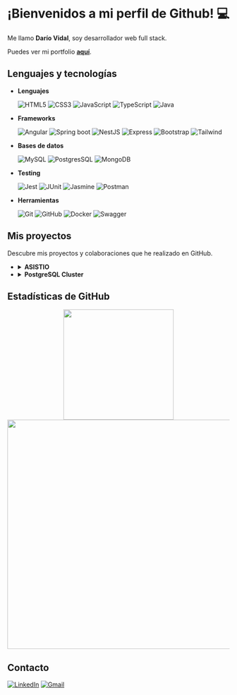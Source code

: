 # ¡Bienvenidos a mi perfil de Github! 💻

Me llamo **Darío Vidal**, soy desarrollador web full stack.

Puedes ver mi portfolio **[aquí](https://dariorv-portfolio.netlify.app)**.

## Lenguajes y tecnologías

- **Lenguajes**

  ![HTML5](https://img.shields.io/badge/HTML5-E34F26?style=for-the-badge&logo=html5&logoColor=white)
  ![CSS3](https://img.shields.io/badge/CSS3-1572B6?style=for-the-badge&logo=css3&logoColor=white)
  ![JavaScript](https://img.shields.io/badge/JavaScript-323330?style=for-the-badge&logo=javascript&logoColor=F7DF1E)
  ![TypeScript](https://img.shields.io/badge/TypeScript-007ACC?style=for-the-badge&logo=typescript&logoColor=white)
  ![Java](https://img.shields.io/badge/Java-E95420?style=for-the-badge&logo=java&logoColor=red)

- **Frameworks**

  ![Angular](https://img.shields.io/badge/Angular-DD0031?style=for-the-badge&logo=angular&logoColor=white)
  ![Spring boot](https://img.shields.io/badge/Spring_Boot-F2F4F9?style=for-the-badge&logo=spring-boot)
  ![NestJS](https://img.shields.io/badge/nestjs-E0234E?style=for-the-badge&logo=nestjs&logoColor=white)
  ![Express](https://img.shields.io/badge/Express%20js-000000?style=for-the-badge&logo=express&logoColor=white)
  ![Bootstrap](https://img.shields.io/badge/Bootstrap-563D7C?style=for-the-badge&logo=bootstrap&logoColor=white)
  ![Tailwind](https://img.shields.io/badge/Tailwind_CSS-38B2AC?style=for-the-badge&logo=tailwind-css&logoColor=white)

- **Bases de datos**

  ![MySQL](https://img.shields.io/badge/MySQL-005C84?style=for-the-badge&logo=mysql&logoColor=white)
  ![PostgresSQL](https://img.shields.io/badge/PostgreSQL-316192?style=for-the-badge&logo=postgresql&logoColor=white)
  ![MongoDB](https://img.shields.io/badge/MongoDB-4EA94B?style=for-the-badge&logo=mongodb&logoColor=white)

- **Testing**

  ![Jest](https://img.shields.io/badge/Jest-C21325?style=for-the-badge&logo=jest&logoColor=white)
  ![JUnit](https://img.shields.io/badge/JUnit-25A162?style=for-the-badge&logo=junit5&logoColor=white)
  ![Jasmine](https://img.shields.io/badge/Jasmine-8A4182?style=for-the-badge&logo=Jasmine&logoColor=white)
  ![Postman](https://img.shields.io/badge/Postman-FF6C37?style=for-the-badge&logo=Postman&logoColor=white)

- **Herramientas**

  ![Git](https://img.shields.io/badge/Git-F05032?style=for-the-badge&logo=git&logoColor=white)
  ![GitHub](https://img.shields.io/badge/GitHub-181717?style=for-the-badge&logo=github)
  ![Docker](https://img.shields.io/badge/Docker-2CA5E0?style=for-the-badge&logo=docker&logoColor=white)
  ![Swagger](https://img.shields.io/badge/Swagger-85EA2D?style=for-the-badge&logo=swagger&logoColor=black)

## Mis proyectos

Descubre mis proyectos y colaboraciones que he realizado en GitHub.

<ul>
  <li>
    <details>
      <summary>
        <b>ASISTIO</b>
      </summary>
          Aplicación web que permite controlar la asistencia de los alumnos a clases, logrando obtener una agilidad y reducción de tiempo para los profesores que realizan esta tarea. El sistema cuenta con un panel de administración para la gestión de alumnos y cursos, y           un control de registro de asistencias y ausencias. <br/><br/>
          El proyecto incluye un backend desarrollado en Java con Spring Boot, y un frontend desarrollado en Angular con Angular Material. Además, se utilizó JWT para la autenticación y MySQL como base de datos. <br/><br/>
          <b>Desarrollado en conjunto con <a href="https://github.com/21Enzo17">Enzo Meneghini</a></b>
      </details>
  </li>
  <li>
    <details>
      <summary>
        <b>PostgreSQL Cluster</b>
      </summary>
          Un cluster de bases de datos permite mejorar la disponibilidad y escalabilidad de las aplicaciones que utilizan esta tecnología, garantizando un alto rendimiento y una mayor tolerancia a fallos. <br/><br/>
          Cluster contiente bases de datos PostgreSQL con balanceo de carga y monitoreo de rendimiento. Se utilizó HAProxy para el balanceo de carga, Grafana y Prometheus para el monitoreo, y Docker para la creación de contenedores.
      </details>
  </li>
</ul>

## Estadísticas de GitHub

<div align="center">
  <a href="https://github.com/DarioRv"><img src="http://github-profile-summary-cards.vercel.app/api/cards/stats?username=vn7n24fzkq&theme=discord_old_blurple" alt="" width="250"></a>
  <a href="https://github.com/DarioRv"><img src="https://github-profile-summary-cards.vercel.app/api/cards/profile-details?username=DarioRv&hide_border=true&theme=discord_old_blurple" alt="" width="520"></a>
</div>

## Contacto
[![LinkedIn](https://img.shields.io/badge/LinkedIn-0077B5?style=for-the-badge&logo=linkedin&logoColor=white)](https://www.linkedin.com/in/dariovidal9/)
[![Gmail](https://img.shields.io/badge/Gmail-D14836?style=for-the-badge&logo=gmail&logoColor=white)](mailto:dariorvidal.27@gmail.com)

